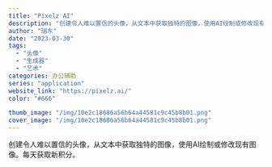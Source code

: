 ```yaml
---
title: "Pixelz AI"
description: "创建令人难以置信的头像，从文本中获取独特的图像，使用AI绘制或修改现有图像。每天获取新积分。"
author: "瑞东"
date: "2023-03-30"
tags:
  - "头像"
  - "生成器"
  - "艺术"
categories: 办公辅助
series: "application"
website_link: "https://pixelz.ai/"
color: "#666"

thumb_image: "/img/10e2c18686a56b64a44581c9c45b8b01.png"
cover_image: "/img/10e2c18686a56b64a44581c9c45b8b01.png"
---
```


创建令人难以置信的头像，从文本中获取独特的图像，使用AI绘制或修改现有图像。每天获取新积分。